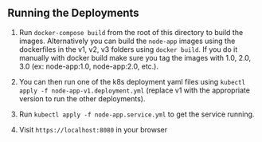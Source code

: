 ## Running the Deployments

1. Run `docker-compose build` from the root of this directory to build the images. Alternatively you can build the `node-app` images using the dockerfiles in the v1, v2, v3 folders using `docker build`. If you do it manually with docker build make sure you tag the images with 1.0, 2.0, 3.0 (ex: node-app:1.0, node-app:2.0, etc.).

1. You can then run one of the k8s deployment yaml files using `kubectl apply -f node-app-v1.deployment.yml` (replace v1 with the appropriate version to run the other deployments).

1. Run `kubectl apply -f node-app.service.yml` to get the service running.

1. Visit `https://localhost:8080` in your browser